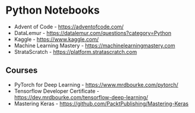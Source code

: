 # Python Notebooks

* Advent of Code - https://adventofcode.com/
* DataLemur - https://datalemur.com/questions?category=Python
* Kaggle - https://www.kaggle.com/
* Machine Learning Mastery - https://machinelearningmastery.com
* StrataScratch - https://platform.stratascratch.com


## Courses
* PyTorch for Deep Learning - https://www.mrdbourke.com/pytorch/
* Tensorflow Developer Certificate - https://dev.mrdbourke.com/tensorflow-deep-learning/
* Mastering Keras - https://github.com/PacktPublishing/Mastering-Keras
